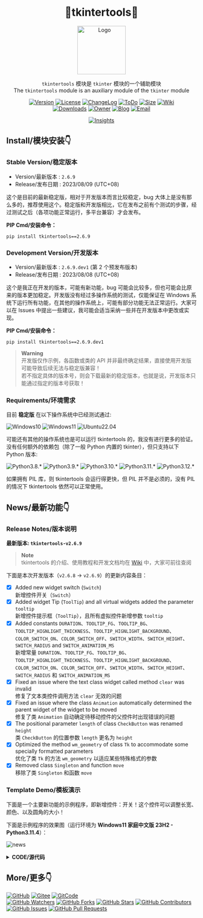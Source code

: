 <div align="center">

# 🚀tkintertools🚀

<img src="tkt.png" style="height: 128px" alt="Logo" />

`tkintertools` 模块是 `tkinter` 模块的一个辅助模块\
The `tkintertools` module is an auxiliary module of the `tkinter` module

[![Version](https://img.shields.io/pypi/v/tkintertools?label=Version)](.)
[![License](https://img.shields.io/pypi/l/tkintertools?label=License)](LICENSE.txt)
[![ChangeLog](https://img.shields.io/badge/ChangeLog-2023/08/09-orange)](CHANGELOG.md)
[![ToDo](https://img.shields.io/badge/ToDo-14-yellow)](TODO.md)
[![Size](https://img.shields.io/github/languages/code-size/Xiaokang2022/tkintertools?label=Size)](tkintertools)
[![Wiki](https://img.shields.io/badge/Wiki-14-purple)](https://github.com/Xiaokang2022/tkintertools/wiki)\
[![Downloads](https://img.shields.io/pypi/dm/tkintertools?label=Downloads&logo=pypi)](https://pypistats.org/packages/tkintertools)
[![Owner](https://img.shields.io/badge/Owner-Xiaokang2022-white)](https://github.com/Xiaokang2022)
[![Blog](https://img.shields.io/badge/Blog-小康2022@CSDN-red)](https://xiaokang2022.blog.csdn.net)
[![Email](https://img.shields.io/badge/Email-2951256653@qq.com-cyan)](mailto:2951256653@qq.com)

[![Insights](https://repobeats.axiom.co/api/embed/ab8fae686a5a96f91fa71c40c53c189310924f5e.svg)](https://github.com/Xiaokang2022/tkintertools/pulse)

</div>

Install/模块安装👇
-----------------

### Stable Version/稳定版本

* Version/最新版本 : `2.6.9`
* Release/发布日期 : 2023/08/09 (UTC+08)

这个是目前的最新稳定版，相对于开发版本而言比较稳定，bug 大体上是没有那么多的，推荐使用这个。稳定版和开发版相比，它在发布之前有个测试的步骤，经过测试之后（各项功能正常运行，多平台兼容）才会发布。

**PIP Cmd/安装命令：**

```
pip install tkintertools==2.6.9
```

### Development Version/开发版本

* Version/最新版本 : `2.6.9.dev1` (第 2 个预发布版本)
* Release/发布日期 : 2023/08/08 (UTC+08)

这个是我正在开发的版本，可能有新功能，bug 可能会比较多，但也可能会比原来的版本更加稳定。开发版没有经过多操作系统的测试，仅能保证在 Windows 系统下运行所有功能，在其他的操作系统上，可能有部分功能无法正常运行。大家可以在 Issues 中提出一些建议，我可能会适当采纳一些并在开发版本中更改或实现。

**PIP Cmd/安装命令：**

```
pip install tkintertools==2.6.9.dev1
```

> **Warning**  
> 开发版仅作示例，各函数或类的 API 并非最终确定结果，直接使用开发版可能导致后续无法与稳定版兼容！  
> 若不指定具体的版本号，则会下载最新的稳定版本，也就是说，开发版本只能通过指定的版本号获取！

### Requirements/环境需求

目前 **稳定版** 在以下操作系统中已经测试通过:

![Windows10](https://img.shields.io/badge/Windows-10-green?logo=windows)
![Windows11](https://img.shields.io/badge/Windows-11-green?logo=windows11)
![Ubuntu22.04](https://img.shields.io/badge/Ubuntu-22.04-green?logo=ubuntu)

可能还有其他的操作系统也是可以运行 tkintertools 的，我没有进行更多的验证。  
没有任何额外的依赖包（除了一般 Python 内置的 tkinter），但只支持以下 Python 版本:

![Python3.8.*](https://img.shields.io/badge/Python-3.8.*-blue?logo=python)
![Python3.9.*](https://img.shields.io/badge/Python-3.9.*-blue?logo=python)
![Python3.10.*](https://img.shields.io/badge/Python-3.10.*-blue?logo=python)
![Python3.11.*](https://img.shields.io/badge/Python-3.11.*-blue?logo=python)
![Python3.12.*](https://img.shields.io/badge/Python-3.12.*-blue?logo=python)

如果拥有 PIL 库，则 tkintertools 会运行得更快，但 PIL 并不是必须的，没有 PIL 的情况下 tkintertools 依然可以正常使用。

News/最新功能👇
--------------

### Release Notes/版本说明

**最新版本: `tkintertools-v2.6.9`**

> **Note**   
> tkintertools 的介绍、使用教程和开发文档均在 [Wiki](https://github.com/Xiaokang2022/tkintertools/wiki) 中，大家可前往查阅

下面是本次开发版本（`v2.6.8` -> `v2.6.9`）的更新内容条目：

- [X] Added new widget switch (`Switch`)  
新增控件开关（`Switch`）
- [X] Added widget Tip (`ToolTip`) and all virtual widgets added the parameter `tooltip`  
新增控件提示框（`ToolTip`），且所有虚拟控件新增参数 `tooltip`
- [X] Added constants `DURATION`、`TOOLTIP_FG`、`TOOLTIP_BG`、`TOOLTIP_HIGNLIGHT_THICKNESS`、`TOOLTIP_HIGNLIGHT_BACKGROUND`、`COLOR_SWITCH_ON`、`COLOR_SWITCH_OFF`、`SWITCH_WIDTH`、`SWITCH_HEIGHT`、`SWITCH_RADIUS` and `SWITCH_ANIMATION_MS`  
新增常量 `DURATION`、`TOOLTIP_FG`、`TOOLTIP_BG`、`TOOLTIP_HIGNLIGHT_THICKNESS`、`TOOLTIP_HIGNLIGHT_BACKGROUND`、`COLOR_SWITCH_ON`、`COLOR_SWITCH_OFF`、`SWITCH_WIDTH`、`SWITCH_HEIGHT`、`SWITCH_RADIUS` 和 `SWITCH_ANIMATION_MS`
- [X] Fixed an issue where the text class widget called method `clear` was invalid  
修复了文本类控件调用方法 `clear` 无效的问题
- [X] Fixed an issue where the class `Animation` automatically determined the parent widget of the widget to be moved  
修复了类 `Animation` 自动确定待移动控件的父控件时出现错误的问题
- [X] The positional parameter `length` of class `CheckButton` was renamed `height`  
类 `CheckButton` 的位置参数 `length` 更名为 `height`
- [X] Optimized the method `wm_geometry` of class `Tk` to accommodate some specially formatted parameters  
优化了类 `Tk` 的方法 `wm_geometry` 以适应某些特殊格式的参数
- [X] Removed class `Singleton` and function `move`  
移除了类 `Singleton` 和函数 `move`

### Template Demo/模板演示

下面是一个主要新功能的示例程序，即新增控件：开关！这个控件可以调整长宽、颜色、以及圆角的大小！

下面是示例程序的效果图（运行环境为 **Windows11 家庭中文版 23H2 - Python3.11.4**）：

![news](news.png)

<details><summary><b>CODE/源代码</b></summary>

```python
# 此处只展示核心代码

tkt.Switch(canvas, 540, 420)  # 默认样式
tkt.Switch(canvas, 610, 420, radius=4, default=True)  # 圆角半径 4 像素，默认开
tkt.Switch(canvas, 680, 420, radius=0)  # 无圆角
```

</details>

More/更多👇
-----------

[![GitHub](https://img.shields.io/badge/GitHub-仓库根源%20完整无误%20以此为准-blue?logo=github)](https://github.com/Xiaokang2022/tkintertools)
[![Gitee](https://img.shields.io/badge/Gitee-主镜像源%20比较完整%20可能延迟-green?logo=gitee)](https://gitee.com/xiaokang-2022/tkintertools)
[![GitCode](https://img.shields.io/badge/GitCode-次镜像源%20缺少Wiki%20CSDN-yellow)](https://gitcode.net/weixin_62651706/tkintertools)\
[![GitHub Watchers](https://img.shields.io/github/watchers/Xiaokang2022/tkintertools?label=GitHub%20Watchers&color=green)](https://github.com/Xiaokang2022/tkintertools/watchers)
[![GitHub Forks](https://img.shields.io/github/forks/Xiaokang2022/tkintertools?label=GitHub%20Forks)](https://github.com/Xiaokang2022/tkintertools/forks)
[![GitHub Stars](https://img.shields.io/github/stars/Xiaokang2022/tkintertools?label=GitHub%20Stars&color=gold)](https://github.com/Xiaokang2022/tkintertools/stargazers)
[![GitHub Contributors](https://img.shields.io/github/contributors/Xiaokang2022/tkintertools?label=GitHub%20Contributors)](https://github.com/Xiaokang2022/tkintertools/graphs/contributors)
[![GitHub Issues](https://img.shields.io/github/issues/Xiaokang2022/tkintertools?label=GitHub%20Issues)](https://github.com/Xiaokang2022/tkintertools/issues)
[![GitHub Pull Requests](https://img.shields.io/github/issues-pr/Xiaokang2022/tkintertools?label=GitHub%20Pull%20Requests)](https://github.com/Xiaokang2022/tkintertools/pulls)
